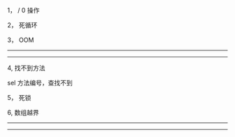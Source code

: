 1， / 0 
操作




2， 死循环



3， OOM


<hr>



<hr>

4, 找不到方法


sel 方法编号，查找不到




5， 死锁



6, 数组越界



<hr>




<hr>
